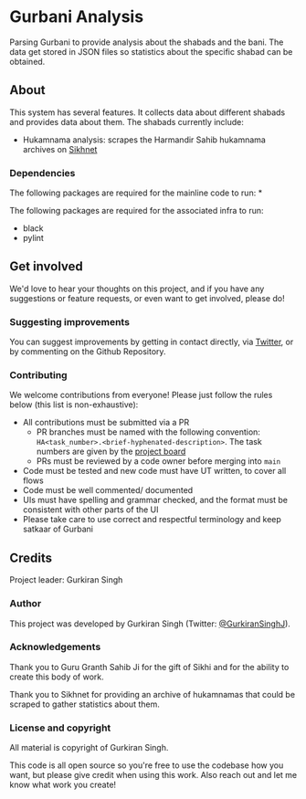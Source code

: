 # Gurbani Analysis
Parsing Gurbani to provide analysis about the shabads and the bani. The data get stored in JSON files so statistics about the specific shabad can be obtained.

## About
This system has several features. It collects data about different shabads and provides data about them. The shabads currently include:
* Hukamnama analysis: scrapes the Harmandir Sahib hukamnama archives on [Sikhnet](https://www.sikhnet.com/hukam)

### Dependencies
The following packages are required for the mainline code to run:
* 

The following packages are required for the associated infra to run:
* black
* pylint

## Get involved
We'd love to hear your thoughts on this project, and if you have any suggestions or feature requests, or even want to get involved, please do!

### Suggesting improvements
You can suggest improvements by getting in contact directly, via [Twitter](https://twitter.com/GurkiranSinghJ), or by commenting on the Github Repository.

### Contributing
We welcome contributions from everyone! Please just follow the rules below (this list is non-exhaustive):

- All contributions must be submitted via a PR
  - PR branches must be named with the following convention: `HA<task_number>.<brief-hyphenated-description>`. The task numbers are given by the [project board](https://github.com/users/kiransingh99/projects/1/views/1)
  - PRs must be reviewed by a code owner before merging into `main`
- Code must be tested and new code must have UT written, to cover all flows
- Code must be well commented/ documented
- UIs must have spelling and grammar checked, and the format must be consistent with other parts of the UI
- Please take care to use correct and respectful terminology and keep satkaar of Gurbani

## Credits
Project leader: Gurkiran Singh

### Author
This project was developed by Gurkiran Singh (Twitter: [@GurkiranSinghJ](https://twitter.com/GurkiranSinghJ)).

### Acknowledgements
Thank you to Guru Granth Sahib Ji for the gift of Sikhi and for the ability to create this body of work.

Thank you to Sikhnet for providing an archive of hukamnamas that could be scraped to gather statistics about them.

### License and copyright
All material is copyright of Gurkiran Singh.

This code is all open source so you're free to use the codebase how you want, but please give credit when using this work. Also reach out and let me know what work you create!